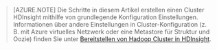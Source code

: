 
> [AZURE.NOTE] Die Schritte in diesem Artikel erstellen einen Cluster HDInsight mithilfe von grundlegende Konfiguration Einstellungen. Informationen über andere Einstellungen in Cluster-Konfiguration (z. B. mit Azure virtuelles Netzwerk oder eine Metastore für Struktur und Oozie) finden Sie unter [Bereitstellen von Hadoop Cluster in HDInsight](../articles/hdinsight/hdinsight-provision-clusters.md).


